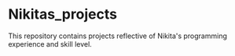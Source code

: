 # Nikitas_projects
This repository contains projects reflective of Nikita's programming experience and skill level.
